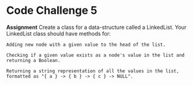 # Code Challenge 5

**Assignment**
Create a class for a data-structure called a LinkedList.
Your LinkedList class should have methods for:

    Adding new node with a given value to the head of the list.

    Checking if a given value exists as a node's value in the list and returning a Boolean.

    Returning a string representation of all the values in the list, formatted as "{ a } -> { b } -> { c } -> NULL".
